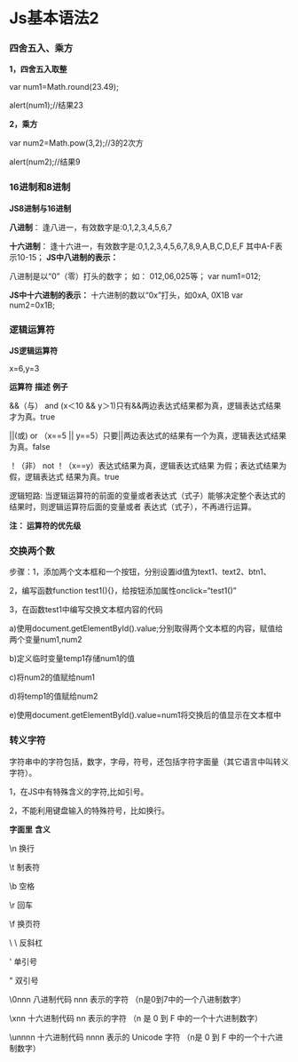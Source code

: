 # Js基本语法2

### **四舍五入、乘方** 

**1，四舍五入取整** 

var num1=Math.round(23.49); 

alert(num1);//结果23 

**2，乘方**

 var num2=Math.pow(3,2);//3的2次方

 alert(num2);//结果9 

### 16进制和8进制 

**JS8进制与16进制** 

**八进制**： 逢八进一，有效数字是:0,1,2,3,4,5,6,7

 **十六进制**： 逢十六进一，有效数字是:0,1,2,3,4,5,6,7,8,9,A,B,C,D,E,F 其中A-F表示10-15； **JS中八进制的表示：**

 八进制是以“0”（零）打头的数字； 如： 012,06,025等； var num1=012; 

**JS中十六进制的表示：** 十六进制的数以“0x”打头，如0xA, 0X1B var num2=0x1B; 

### 逻辑运算符 

**JS逻辑运算符** 

x=6,y=3 

**运算符**		**描述**		**例子**

&&（与）  	and		(x＜10 && y＞1)只有&&两边表达式结果都为真，逻辑表达式结果才为真。true

||(或)		or		（x==5 || y==5）只要||两边表达式的结果有一个为真，逻辑表达式结果为真。false

！（非）		not		！（x==y）表达式结果为真，逻辑表达式结果 为假；表达式结果为假，逻辑表达式					     结果为真。true

逻辑短路: 当逻辑运算符的前面的变量或者表达式（式子）能够决定整个表达式的结果时，则逻辑运算符后面的变量或者 表达式（式子），不再进行运算。

 **注： 运算符的优先级** 

### 交换两个数 

步骤：1，添加两个文本框和一个按钮，分别设置id值为text1、text2、btn1、 

2，编写函数function test1(){}，给按钮添加属性onclick=“test1()” 

3，在函数test1中编写交换文本框内容的代码 

a)使用document.getElementById().value;分别取得两个文本框的内容，赋值给两个变量num1,num2 

b)定义临时变量temp1存储num1的值

 c)将num2的值赋给num1 

d)将temp1的值赋给num2 

e)使用document.getElementById().value=num1将交换后的值显示在文本框中 

### 转义字符 

字符串中的字符包括，数字，字母，符号，还包括字符字面量（其它语言中叫转义字符）。

 1，在JS中有特殊含义的字符,比如引号。

 2，不能利用键盘输入的特殊符号，比如换行。 

**字面里**		**含义**

\n			换行

\t			制表符

\b			空格

\r			回车

\f			换页符

\\ \			反斜杠

\'			单引号

\"			双引号

\0nnn		八进制代码 nnn 表示的字符 （n是0到7中的一个八进制数字）

\xnn		十六进制代码 nn 表示的字符 （n 是 0 到 F 中的一个十六进制数字）

\unnnn		十六进制代码 nnnn 表示的 Unicode 字符 （n是 0 到 F 中的一个十六进制数字）